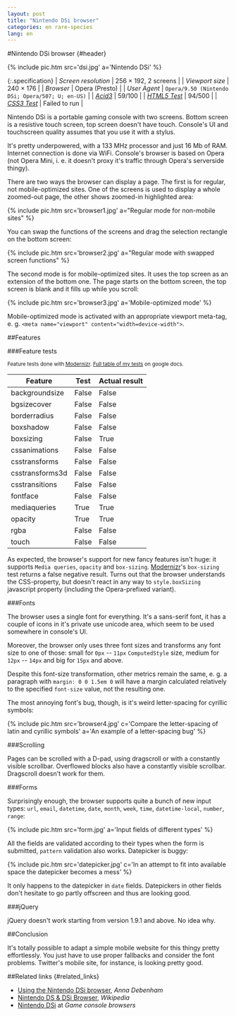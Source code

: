 ```yaml
---
layout: post
title: "Nintendo DSi browser"
categories: en rare-species
lang: en
---
```


#Nintendo DSi browser {#header}

{% include pic.htm src='dsi.jpg' a='Nintendo DSi' %}

{:.specification}
| *Screen resolution* | 256 &times; 192, 2 screens |
| *Viewport size* | 240 &times; 176 |
| *Browser* | Opera (Presto) |
| *User Agent* | `Opera/9.50 (Nintendo DSi; Opera/507; U; en-US)` |
| *[Acid3](http://acid3.acidtests.org/)* | 59/100 |
| *[HTML5 Test](http://html5test.com/)* | 94/500 |
| *[CSS3 Test](http://css3test.com/)* | Failed to run |

Nintendo DSi is a portable gaming console with two screens. Bottom screen is a resistive touch screen, top screen doesn't have touch. Console's UI and touchscreen quality assumes that you use it with a stylus.

It's pretty underpowered, with a 133 MHz processor and just 16 Mb of RAM. Internet connection is done via WiFi. Console's browser is based on Opera (not Opera Mini, i.&nbsp;e. it doesn't proxy it's traffic through Opera's serverside thingy).

There are two ways the browser can display a page. The first is for regular, not mobile-optimized sites. One of the screens is used to display a whole zoomed-out page, the other shows zoomed-in highlighted area:

{% include pic.htm src='browser1.jpg' a="Regular mode for non-mobile sites" %}

You can swap the functions of the screens and drag the selection rectangle on the bottom screen:

{% include pic.htm src='browser2.jpg' a="Regular mode with swapped screen functions" %}

The second mode is for mobile-optimized sites. It uses the top screen as an extension of the bottom one. The page starts on the bottom screen, the top screen is blank and it fills up while you scroll:

{% include pic.htm src='browser3.jpg' a='Mobile-optimized mode' %}

Mobile-optimized mode is activated with an appropriate viewport meta-tag, e.&nbsp;g. `<meta name="viewport" content="width=device-width">`.

##Features

###Feature tests

<small>Feature tests done with [Modernizr](//modernizr.com). [Full table of my tests](https://docs.google.com/spreadsheet/ccc?key=0AjA1cIs8C8MGdFdyQ0lMQnhMbHJEeVZpMW9XejhzU2c&usp=sharing#gid=0) on google docs.</small>

<div class="table-holder">
	<table>
		<thead>
			<tr>
				<th>Feature</th>
				<th markdown="1">Test</th>
				<th>Actual result</th>
			</tr>
		</thead>
		<tbody>
			<tr>
				<td>backgroundsize</td>
				<td class="false">False</td>
				<td class="false">False</td>
			</tr>
			<tr>
				<td>bgsizecover</td>
				<td class="false">False</td>
				<td class="false">False</td>
			</tr>
			<tr>
				<td>borderradius</td>
				<td class="false">False</td>
				<td class="false">False</td>
			</tr>
			<tr>
				<td>boxshadow</td>
				<td class="false">False</td>
				<td class="false">False</td>
			</tr>
			<tr>
				<td>boxsizing </td>
				<td class="false">False</td>
				<td class="true">True</td>
			</tr>
			<tr>
				<td>cssanimations</td>
				<td class="false">False</td>
				<td class="false">False</td>
			</tr>
			<tr>
				<td>csstransforms</td>
				<td class="false">False</td>
				<td class="false">False</td>
			</tr>
			<tr>
				<td>csstransforms3d</td>
				<td class="false">False</td>
				<td class="false">False</td>
			</tr>
			<tr>
				<td>csstransitions</td>
				<td class="false">False</td>
				<td class="false">False</td>
			</tr>
			<tr>
				<td>fontface</td>
				<td class="false">False</td>
				<td class="false">False</td>
			</tr>
			<tr>
				<td>mediaqueries</td>
				<td class="true">True</td>
				<td class="true">True</td>
			</tr>
			<tr>
				<td>opacity</td>
				<td class="true">True</td>
				<td class="true">True</td>
			</tr>
			<tr>
				<td>rgba</td>
				<td class="false">False</td>
				<td class="false">False</td>
			</tr>
			<tr>
				<td>touch</td>
				<td class="false">False</td>
				<td class="false">False</td>
			</tr>
		</tbody>
	</table>
</div>

As expected, the browser's support for new fancy features isn't huge: it supports `Media queries`, `opacity` and `box-sizing`. [Modernizr](//modernizr.com)'s `box-sizing` test returns a false negative result. Turns out that the browser understands the CSS-property, but doesn't react in any way to `style.boxSizing` javascript property (including the Opera-prefixed variant).

###Fonts

The browser uses a single font for everything. It's a sans-serif font, it has a couple of icons in it's private use unicode area, which seem to be used somewhere in console's UI.

Moreover, the browser only uses three font sizes and transforms any font size to one of those: small for `0px` -- `11px` `ComputedStyle` size, medium for `12px` -- `14px` and big for `15px` and above.

Despite this font-size transformation, other metrics remain the same, e.&nbsp;g. a paragraph with `margin: 0 0 1.5em 0` will have a margin calculated relatively to the specified `font-size` value, not the resulting one.

The most annoying font's bug, though, is it's weird letter-spacing for cyrillic symbols:

{% include pic.htm src='browser4.jpg' c='Compare the letter-spacing of latin and cyrillic symbols' a='An example of a letter-spacing bug' %}

###Scrolling

Pages can be scrolled with a D-pad, using dragscroll or with a constantly visible scrollbar. Overflowed blocks also have a constantly visible scrollbar. Dragscroll doesn't work for them.

###Forms

Surprisingly enough, the browser supports quite a bunch of new input types: `url`, `email`, `datetime`, `date`, `month`, `week`, `time`, `datetime-local`, `number`, `range`:

{% include pic.htm src='form.jpg' a='Input fields of different types' %}

All the fields are validated according to their types when the form is submitted, `pattern` validation also works. Datepicker is buggy:

{% include pic.htm src='datepicker.jpg' c='In an attempt to fit into available space the datepicker becomes a mess' %}

It only happens to the datepicker in `date` fields. Datepickers in other fields don't hesitate to go partly offscreen and thus are looking good.

###jQuery

jQuery doesn't work starting from version 1.9.1 and above. No idea why.

##Conclusion

It's totally possible to adapt a simple mobile website for this thingy pretty effortlessly. You just have to use proper fallbacks and consider the font problems. Twitter's mobile site, for instance, is looking pretty good.

##Related links {#related_links}

- [Using the Nintendo DSi browser](http://maban.co.uk/73), *Anna Debenham*
- [Nintendo DS & DSi Browser](http://en.wikipedia.org/wiki/Nintendo_DS_%26_DSi_Browser), *Wikipedia*
- [Nintendo DSi](http://console.maban.co.uk/device/dsi) at *Game console browsers*
